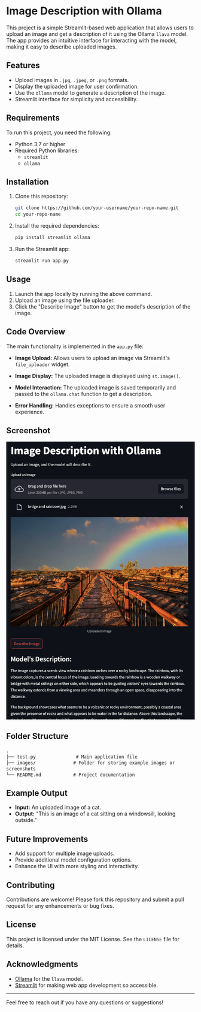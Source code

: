 # Image Description with Ollama

This project is a simple Streamlit-based web application that allows users to upload an image and get a description of it using the Ollama `llava` model. The app provides an intuitive interface for interacting with the model, making it easy to describe uploaded images.

## Features

- Upload images in `.jpg`, `.jpeg`, or `.png` formats.
- Display the uploaded image for user confirmation.
- Use the `ollama` model to generate a description of the image.
- Streamlit interface for simplicity and accessibility.

## Requirements

To run this project, you need the following:

- Python 3.7 or higher
- Required Python libraries:
  - `streamlit`
  - `ollama`

## Installation

1. Clone this repository:
   ```bash
   git clone https://github.com/your-username/your-repo-name.git
   cd your-repo-name
   ```

2. Install the required dependencies:
   ```bash
   pip install streamlit ollama
   ```

3. Run the Streamlit app:
   ```bash
   streamlit run app.py
   ```

## Usage

1. Launch the app locally by running the above command.
2. Upload an image using the file uploader.
3. Click the "Describe Image" button to get the model's description of the image.

## Code Overview

The main functionality is implemented in the `app.py` file:

- **Image Upload:**
  Allows users to upload an image via Streamlit's `file_uploader` widget.

- **Image Display:**
  The uploaded image is displayed using `st.image()`.

- **Model Interaction:**
  The uploaded image is saved temporarily and passed to the `ollama.chat` function to get a description.

- **Error Handling:**
  Handles exceptions to ensure a smooth user experience.

## Screenshot

![App Screenshot](preview.png)

## Folder Structure

```plaintext
.
├── test.py               # Main application file
├── images/              # Folder for storing example images or screenshots
└── README.md            # Project documentation
```

## Example Output

- **Input:** An uploaded image of a cat.
- **Output:**
  "This is an image of a cat sitting on a windowsill, looking outside."

## Future Improvements

- Add support for multiple image uploads.
- Provide additional model configuration options.
- Enhance the UI with more styling and interactivity.

## Contributing

Contributions are welcome! Please fork this repository and submit a pull request for any enhancements or bug fixes.

## License

This project is licensed under the MIT License. See the `LICENSE` file for details.

## Acknowledgments

- [Ollama](https://www.ollama.com) for the `llava` model.
- [Streamlit](https://streamlit.io/) for making web app development so accessible.

---

Feel free to reach out if you have any questions or suggestions!
